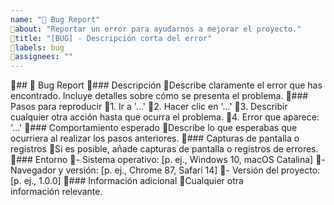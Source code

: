 ```yaml
---
name: "🐛 Bug Report"
about: "Reportar un error para ayudarnos a mejorar el proyecto."
title: "[BUG] - Descripción corta del error"
labels: bug
assignees: ""
---
```

## 🐛 Bug Report
### Descripción
Describe claramente el error que has encontrado. Incluye detalles sobre cómo se presenta el problema.
### Pasos para reproducir
1. Ir a '...'
2. Hacer clic en '...'
3. Describir cualquier otra acción hasta que ocurra el problema.
4. Error que aparece: '...'
### Comportamiento esperado
Describe lo que esperabas que ocurriera al realizar los pasos anteriores.
### Capturas de pantalla o registros
Si es posible, añade capturas de pantalla o registros de errores.
### Entorno
- Sistema operativo: [p. ej., Windows 10, macOS Catalina]
- Navegador y versión: [p. ej., Chrome 87, Safari 14]
- Versión del proyecto: [p. ej., 1.0.0]
### Información adicional
Cualquier otra información relevante.
